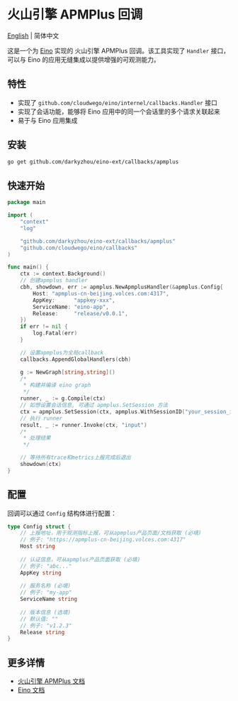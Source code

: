 # 火山引擎 APMPlus 回调

[English](README.md) | 简体中文

这是一个为 [Eino](https://github.com/cloudwego/eino) 实现的 火山引擎 APMPlus 回调。该工具实现了 `Handler` 接口，可以与 Eino 的应用无缝集成以提供增强的可观测能力。

## 特性

- 实现了 `github.com/cloudwego/eino/internel/callbacks.Handler` 接口
- 实现了会话功能，能够将 Eino 应用中的同一个会话里的多个请求关联起来
- 易于与 Eino 应用集成

## 安装

```bash
go get github.com/darkyzhou/eino-ext/callbacks/apmplus
```

## 快速开始

```go
package main

import (
	"context"
	"log"

	"github.com/darkyzhou/eino-ext/callbacks/apmplus"
	"github.com/cloudwego/eino/callbacks"
)

func main() {
	ctx := context.Background()
	// 创建apmplus handler
	cbh, showdown, err := apmplus.NewApmplusHandler(&apmplus.Config{
		Host: "apmplus-cn-beijing.volces.com:4317",
		AppKey:      "appkey-xxx",
		ServiceName: "eino-app",
		Release:     "release/v0.0.1",
	})
	if err != nil {
		log.Fatal(err)
	}

	// 设置apmplus为全局callback
	callbacks.AppendGlobalHandlers(cbh)

	g := NewGraph[string,string]()
	/*
	 * 构建并编译 eino graph
	 */
	runner, _ := g.Compile(ctx)
	// 如想设置会话信息, 可通过 apmplus.SetSession 方法
	ctx = apmplus.SetSession(ctx, apmplus.WithSessionID("your_session_id"), apmplus.WithUserID("your_user_id"))
	// 执行 runner
	result, _ := runner.Invoke(ctx, "input")
	/*
	 * 处理结果
	 */

	// 等待所有trace和metrics上报完成后退出
	showdown(ctx)
}
```

## 配置

回调可以通过 `Config` 结构体进行配置：

```go
type Config struct {
    // 上报地址，用于观测指标上报，可从apmplus产品页面/文档获取 (必填)
    // 例子: "https://apmplus-cn-beijing.volces.com:4317"
    Host string
    
    // 认证信息，可从apmplus产品页面获取 (必填)
    // 例子: "abc..."
    AppKey string
    
    // 服务名称 (必填)
    // 例子: "my-app"
    ServiceName string
    
    // 版本信息 (选填)
    // 默认值: ""
    // 例子: "v1.2.3"
    Release string
}
```

## 更多详情

- [火山引擎 APMPlus 文档](https://www.volcengine.com/docs/6431/69092)
- [Eino 文档](https://github.com/cloudwego/eino) 